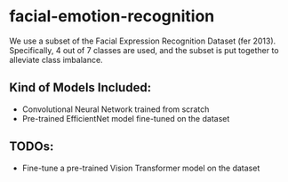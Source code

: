 # facial-emotion-recognition

We use a subset of the Facial Expression Recognition Dataset (fer 2013). Specifically, 4 out of 7 classes are used, and
the subset is put together to alleviate class imbalance.

## Kind of Models Included:

- Convolutional Neural Network trained from scratch
- Pre-trained EfficientNet model fine-tuned on the dataset

## TODOs:

- Fine-tune a pre-trained Vision Transformer model on the dataset